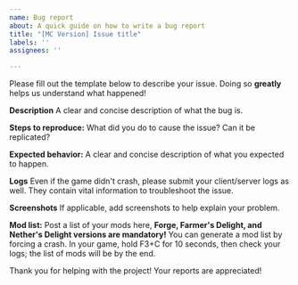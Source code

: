 ```yaml
---
name: Bug report
about: A quick guide on how to write a bug report
title: "[MC Version] Issue title"
labels: ''
assignees: ''

---
```

Please fill out the template below to describe your issue. Doing so **greatly** helps us understand what happened!

**Description**
A clear and concise description of what the bug is.

**Steps to reproduce:**
What did you do to cause the issue? Can it be replicated?

**Expected behavior:**
A clear and concise description of what you expected to happen.

**Logs**
Even if the game didn't crash, please submit your client/server logs as well. They contain vital information to troubleshoot the issue.

**Screenshots**
If applicable, add screenshots to help explain your problem.

**Mod list:**
Post a list of your mods here, **Forge, Farmer's Delight, and Nether's Delight versions are mandatory!**
You can generate a mod list by forcing a crash. In your game, hold F3+C for 10 seconds, then check your logs; the list of mods will be by the end.

Thank you for helping with the project! Your reports are appreciated!
